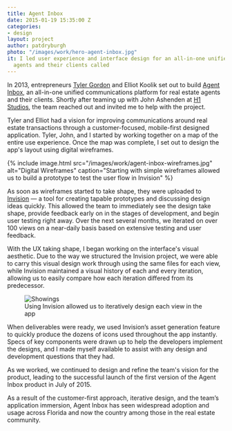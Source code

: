 ```yaml
---
title: Agent Inbox
date: 2015-01-19 15:35:00 Z
categories:
- design
layout: project
author: patdryburgh
photo: "/images/work/hero-agent-inbox.jpg"
it: I led user experience and interface design for an all-in-one unified communications platform for real estate
  agents and their clients called
---
```


In 2013, entrepreneurs [Tyler Gordon][1] and Elliot Koolik set out to build [Agent Inbox][3], an all-in-one unified communications platform for real estate agents and their clients. Shortly after teaming up with John Ashenden at [H1 Studios][4], the team reached out and invited me to help with the project. 

Tyler and Elliot had a vision for improving communications around real estate transactions through a customer-focused, mobile-first designed application. Tyler, John, and I started by working together on a map of the entire use experience. Once the map was complete, I set out to design the app's layout using digital wireframes.

{% include image.html src="/images/work/agent-inbox-wireframes.jpg" alt="Digital Wireframes" caption="Starting with simple wireframes allowed us to build a prototype to test the user flow in Invision" %}

As soon as wireframes started to take shape, they were uploaded to [Invision][2] &mdash; a tool for creating tapable prototypes and discussing design ideas quickly. This allowed the team to immediately see the design take shape, provide feedback early on in the stages of development, and begin user testing right away. Over the next several months, we iterated on over 100 views on a near-daily basis based on extensive testing and user feedback.

With the UX taking shape, I began working on the interface's visual aesthetic. Due to the way we structured the Invision project, we were able to carry this visual design work through using the same files for each view, while Invision maintained a visual history of each and every iteration, allowing us to easily compare how each iteration differed from its predecessor.

<figure class="extra-wide">
  <img src="{{ site.url }}/images/work/agent-inbox-showings.jpg" alt="Showings" />
  <figcaption>
    Using Invision allowed us to iteratively design each view in the app
  </figcaption>
</figure>

When deliverables were ready, we used Invision’s asset generation feature to quickly produce the dozens of icons used throughout the app instantly. Specs of key components were drawn up to help the developers implement the designs, and I made myself available to assist with any design and development questions that they had.

As we worked, we continued to design and refine the team's vision for the product, leading to the successful launch of the first version of the Agent Inbox product in July of 2015.

As a result of the customer-first approach, iterative design, and the team’s application immersion, Agent Inbox has seen widespread adoption and usage across Florida and now the country among those in the real estate community.

[1]: https://twitter.com/tylersgordon
[2]: http://invisionapp.com
[3]: http://agentinbox.com
[4]: http://www.h1studios.com